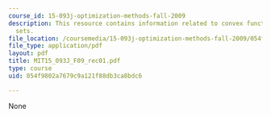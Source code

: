 ```yaml
---
course_id: 15-093j-optimization-methods-fall-2009
description: This resource contains information related to convex functions and convex
  sets.
file_location: /coursemedia/15-093j-optimization-methods-fall-2009/054f9802a7679c9a121f88db3ca8bdc6_MIT15_093J_F09_rec01.pdf
file_type: application/pdf
layout: pdf
title: MIT15_093J_F09_rec01.pdf
type: course
uid: 054f9802a7679c9a121f88db3ca8bdc6

---
```

None